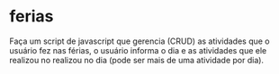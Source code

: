 # ferias
Faça um script de javascript que gerencia (CRUD) as atividades que o usuário fez nas férias, o usuário informa o dia e as atividades que ele realizou no realizou no dia (pode ser mais de uma atividade por dia).
